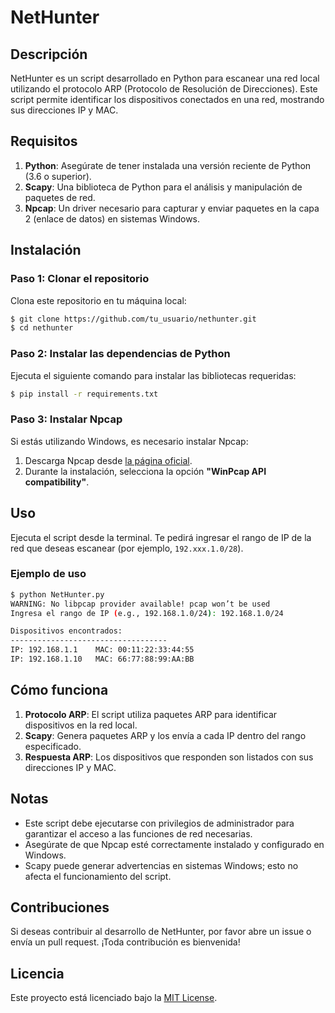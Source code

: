 # NetHunter

## Descripción
NetHunter es un script desarrollado en Python para escanear una red local utilizando el protocolo ARP (Protocolo de Resolución de Direcciones). Este script permite identificar los dispositivos conectados en una red, mostrando sus direcciones IP y MAC.


## Requisitos

1. **Python**: Asegúrate de tener instalada una versión reciente de Python (3.6 o superior).
2. **Scapy**: Una biblioteca de Python para el análisis y manipulación de paquetes de red.
3. **Npcap**: Un driver necesario para capturar y enviar paquetes en la capa 2 (enlace de datos) en sistemas Windows.

## Instalación

### Paso 1: Clonar el repositorio
Clona este repositorio en tu máquina local:
```bash
$ git clone https://github.com/tu_usuario/nethunter.git
$ cd nethunter
```

### Paso 2: Instalar las dependencias de Python
Ejecuta el siguiente comando para instalar las bibliotecas requeridas:
```bash
$ pip install -r requirements.txt
```

### Paso 3: Instalar Npcap
Si estás utilizando Windows, es necesario instalar Npcap:
1. Descarga Npcap desde [la página oficial](https://npcap.com/#download).
2. Durante la instalación, selecciona la opción **"WinPcap API compatibility"**.

## Uso

Ejecuta el script desde la terminal. Te pedirá ingresar el rango de IP de la red que deseas escanear (por ejemplo, `192.xxx.1.0/28`).

### Ejemplo de uso
```bash
$ python NetHunter.py
WARNING: No libpcap provider available! pcap won’t be used
Ingresa el rango de IP (e.g., 192.168.1.0/24): 192.168.1.0/24

Dispositivos encontrados:
-----------------------------------
IP: 192.168.1.1    MAC: 00:11:22:33:44:55
IP: 192.168.1.10   MAC: 66:77:88:99:AA:BB
```

## Cómo funciona

1. **Protocolo ARP**: El script utiliza paquetes ARP para identificar dispositivos en la red local.
2. **Scapy**: Genera paquetes ARP y los envía a cada IP dentro del rango especificado.
3. **Respuesta ARP**: Los dispositivos que responden son listados con sus direcciones IP y MAC.


## Notas

- Este script debe ejecutarse con privilegios de administrador para garantizar el acceso a las funciones de red necesarias.
- Asegúrate de que Npcap esté correctamente instalado y configurado en Windows.
- Scapy puede generar advertencias en sistemas Windows; esto no afecta el funcionamiento del script.

## Contribuciones
Si deseas contribuir al desarrollo de NetHunter, por favor abre un issue o envía un pull request. ¡Toda contribución es bienvenida!

## Licencia
Este proyecto está licenciado bajo la [MIT License](LICENSE).

